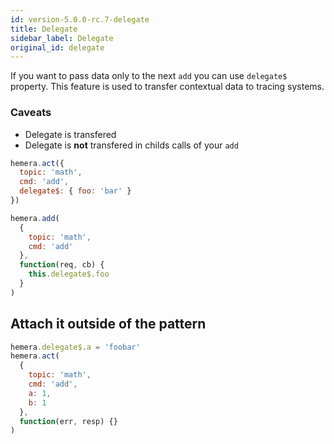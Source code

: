 ```yaml
---
id: version-5.0.0-rc.7-delegate
title: Delegate
sidebar_label: Delegate
original_id: delegate
---
```


If you want to pass data only to the next `add` you can use `delegate$` property. This feature is used to transfer contextual data to tracing systems.

### Caveats

* Delegate is transfered
* Delegate is **not** transfered in childs calls of your `add`

```js
hemera.act({
  topic: 'math',
  cmd: 'add',
  delegate$: { foo: 'bar' }
})

hemera.add(
  {
    topic: 'math',
    cmd: 'add'
  },
  function(req, cb) {
    this.delegate$.foo
  }
)
```

## Attach it outside of the pattern

```js
hemera.delegate$.a = 'foobar'
hemera.act(
  {
    topic: 'math',
    cmd: 'add',
    a: 1,
    b: 1
  },
  function(err, resp) {}
)
```
